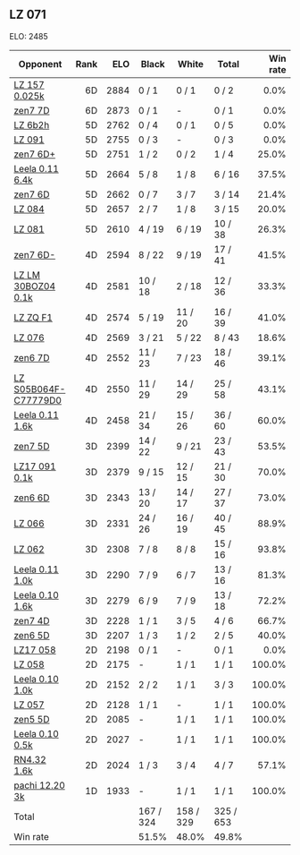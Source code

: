## LZ 071 ##

ELO: 2485

Opponent | Rank | ELO | Black | White | Total | Win rate
---------|-----:|----:|-------|-------|-------|-------:
[LZ 157 0.025k](LZ%20157%200.025k.md) | 6D | 2884 | 0 / 1 | 0 / 1 | 0 / 2 | 0.0%
[zen7 7D](zen7%207D.md) | 6D | 2873 | 0 / 1 | - | 0 / 1 | 0.0%
[LZ 6b2h](LZ%206b2h.md) | 5D | 2762 | 0 / 4 | 0 / 1 | 0 / 5 | 0.0%
[LZ 091](LZ%20091.md) | 5D | 2755 | 0 / 3 | - | 0 / 3 | 0.0%
[zen7 6D+](zen7%206D+.md) | 5D | 2751 | 1 / 2 | 0 / 2 | 1 / 4 | 25.0%
[Leela 0.11 6.4k](Leela%200.11%206.4k.md) | 5D | 2664 | 5 / 8 | 1 / 8 | 6 / 16 | 37.5%
[zen7 6D](zen7%206D.md) | 5D | 2662 | 0 / 7 | 3 / 7 | 3 / 14 | 21.4%
[LZ 084](LZ%20084.md) | 5D | 2657 | 2 / 7 | 1 / 8 | 3 / 15 | 20.0%
[LZ 081](LZ%20081.md) | 5D | 2610 | 4 / 19 | 6 / 19 | 10 / 38 | 26.3%
[zen7 6D-](zen7%206D-.md) | 4D | 2594 | 8 / 22 | 9 / 19 | 17 / 41 | 41.5%
[LZ LM 30BOZ04 0.1k](LZ%20LM%2030BOZ04%200.1k.md) | 4D | 2581 | 10 / 18 | 2 / 18 | 12 / 36 | 33.3%
[LZ ZQ F1](LZ%20ZQ%20F1.md) | 4D | 2574 | 5 / 19 | 11 / 20 | 16 / 39 | 41.0%
[LZ 076](LZ%20076.md) | 4D | 2569 | 3 / 21 | 5 / 22 | 8 / 43 | 18.6%
[zen6 7D](zen6%207D.md) | 4D | 2552 | 11 / 23 | 7 / 23 | 18 / 46 | 39.1%
[LZ S05B064F-C77779D0](LZ%20S05B064F-C77779D0.md) | 4D | 2550 | 11 / 29 | 14 / 29 | 25 / 58 | 43.1%
[Leela 0.11 1.6k](Leela%200.11%201.6k.md) | 4D | 2458 | 21 / 34 | 15 / 26 | 36 / 60 | 60.0%
[zen7 5D](zen7%205D.md) | 3D | 2399 | 14 / 22 | 9 / 21 | 23 / 43 | 53.5%
[LZ17 091 0.1k](LZ17%20091%200.1k.md) | 3D | 2379 | 9 / 15 | 12 / 15 | 21 / 30 | 70.0%
[zen6 6D](zen6%206D.md) | 3D | 2343 | 13 / 20 | 14 / 17 | 27 / 37 | 73.0%
[LZ 066](LZ%20066.md) | 3D | 2331 | 24 / 26 | 16 / 19 | 40 / 45 | 88.9%
[LZ 062](LZ%20062.md) | 3D | 2308 | 7 / 8 | 8 / 8 | 15 / 16 | 93.8%
[Leela 0.11 1.0k](Leela%200.11%201.0k.md) | 3D | 2290 | 7 / 9 | 6 / 7 | 13 / 16 | 81.3%
[Leela 0.10 1.6k](Leela%200.10%201.6k.md) | 3D | 2279 | 6 / 9 | 7 / 9 | 13 / 18 | 72.2%
[zen7 4D](zen7%204D.md) | 3D | 2228 | 1 / 1 | 3 / 5 | 4 / 6 | 66.7%
[zen6 5D](zen6%205D.md) | 3D | 2207 | 1 / 3 | 1 / 2 | 2 / 5 | 40.0%
[LZ17 058](LZ17%20058.md) | 2D | 2198 | 0 / 1 | - | 0 / 1 | 0.0%
[LZ 058](LZ%20058.md) | 2D | 2175 | - | 1 / 1 | 1 / 1 | 100.0%
[Leela 0.10 1.0k](Leela%200.10%201.0k.md) | 2D | 2152 | 2 / 2 | 1 / 1 | 3 / 3 | 100.0%
[LZ 057](LZ%20057.md) | 2D | 2128 | 1 / 1 | - | 1 / 1 | 100.0%
[zen5 5D](zen5%205D.md) | 2D | 2085 | - | 1 / 1 | 1 / 1 | 100.0%
[Leela 0.10 0.5k](Leela%200.10%200.5k.md) | 2D | 2027 | - | 1 / 1 | 1 / 1 | 100.0%
[RN4.32 1.6k](RN4.32%201.6k.md) | 2D | 2024 | 1 / 3 | 3 / 4 | 4 / 7 | 57.1%
[pachi 12.20 3k](pachi%2012.20%203k.md) | 1D | 1933 | - | 1 / 1 | 1 / 1 | 100.0%
Total | | | 167 / 324 | 158 / 329 | 325 / 653 | 
Win rate| | | 51.5% | 48.0% | 49.8% | 
